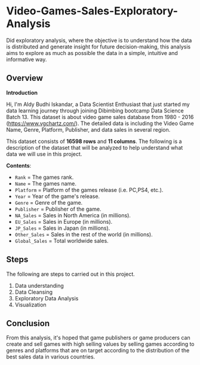 # Video-Games-Sales-Exploratory-Analysis
Did exploratory analysis, where the objective is to understand how the data is distributed and generate insight for future decision-making, this analysis aims to explore as much as possible the data in a simple, intuitive and informative way.

## Overview
**Introduction**

Hi, I'm Aldy Budhi Iskandar, a Data Scientist Enthusiast that just started my data learning journey through joining Dibimbing bootcamp Data Science Batch 13. This dataset is about video game sales database from 1980 - 2016 (https://www.vgchartz.com/). The detailed data is including the Video Game Name, Genre, Platform, Publisher, and data sales in several region.

This dataset consists of **16598 rows** and **11 columns**. The following is a description of the dataset that will be analyzed to help understand what data we will use in this project.

**Contents**:
* `Rank` = The games rank.
* `Name` = The games name.
* `Platform` = Platform of the games release (i.e. PC,PS4, etc.).
* `Year` = Year of the game's release.
* `Genre` = Genre of the game.
* `Publisher` = Publisher of the game.
* `NA_Sales` = Sales in North America (in millions).
* `EU_Sales` = Sales in Europe (in millions).
* `JP_Sales` = Sales in Japan (in millions).
* `Other_Sales` = Sales in the rest of the world (in millions).
* `Global_Sales` = Total worldwide sales.

## Steps
The following are steps to carried out in this project.

1. Data understanding
2. Data Cleansing
3. Exploratory Data Analysis
4. Visualization

## Conclusion
From this analysis, it's hoped that game publishers or game producers can create and sell games with high selling values by selling games according to genres and platforms that are on target according to the distribution of the best sales data in various countries.
